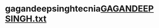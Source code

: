 # gagandeepsinghtecnia[GAGANDEEP SINGH.txt](https://github.com/Gaganmi/gagandeepsinghtecnia/files/8308877/GAGANDEEP.SINGH.txt)
